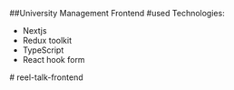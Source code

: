 ##University Management Frontend
#used Technologies:

<ul>
<li>Nextjs</li>
<li>Redux toolkit</li>
<li>TypeScript</li>
<li>React hook form</li>

</ul>
# reel-talk-frontend
